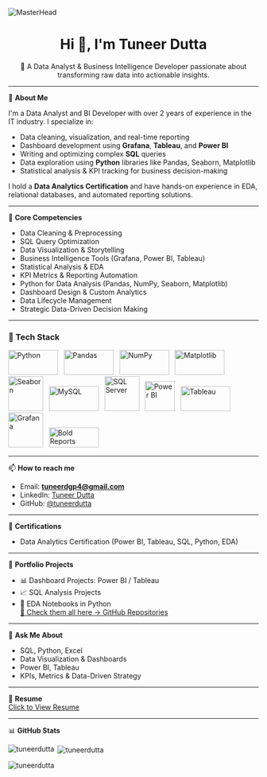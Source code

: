 ![MasterHead](https://www.hiddenbrains.com/blog/wp-content/uploads/2019/07/big-data-analytics-solutions-and-services.gif)

<h1 align="center">Hi 👋, I'm Tuneer Dutta</h1>

<p align="center">🚀 A Data Analyst & Business Intelligence Developer passionate about transforming raw data into actionable insights.</p>

---

🎯 **About Me**

I'm a Data Analyst and BI Developer with over 2 years of experience in the IT industry. I specialize in:
- Data cleaning, visualization, and real-time reporting
- Dashboard development using **Grafana**, **Tableau**, and **Power BI**
- Writing and optimizing complex **SQL** queries
- Data exploration using **Python** libraries like Pandas, Seaborn, Matplotlib
- Statistical analysis & KPI tracking for business decision-making

I hold a **Data Analytics Certification** and have hands-on experience in EDA, relational databases, and automated reporting solutions.

---

🧰 **Core Competencies**
- Data Cleaning & Preprocessing  
- SQL Query Optimization  
- Data Visualization & Storytelling  
- Business Intelligence Tools (Grafana, Power BI, Tableau)  
- Statistical Analysis & EDA  
- KPI Metrics & Reporting Automation  
- Python for Data Analysis (Pandas, NumPy, Seaborn, Matplotlib)  
- Dashboard Design & Custom Analytics  
- Data Lifecycle Management  
- Strategic Data-Driven Decision Making  

---

### 🧰 Tech Stack

<p align="left">
<img src="https://i.ibb.co/gLN0Nsf5/images-1.png" alt="Python" width="100" height="50" />&nbsp;&nbsp;
<img src="https://i.ibb.co/gLypg2qn/images-5.png" alt="Pandas" width="100" height="50" />&nbsp;&nbsp;
<img src="https://i.ibb.co/Fk7Mm52z/images-4.png" alt="NumPy" width="100" height="50" />&nbsp;&nbsp;
<img src="https://i.ibb.co/C3hvmzvj/images-6.png" alt="Matplotlib" width="100" height="50" />&nbsp;&nbsp;
<img src="https://i.ibb.co/9QvrKvT/images.jpg" alt="Seaborn" width="70" height="70" />&nbsp;&nbsp;
<img src="https://i.ibb.co/XrgXXY0H/images.png" alt="MySQL" width="100" height="50" />&nbsp;&nbsp;
<img src="https://i.ibb.co/99KxNsxK/images-2.png" alt="SQL Server" width="70" height="70" />&nbsp;&nbsp;
<img src="https://i.ibb.co/Hf6bZ8bz/powerbi-logo-1.jpg" alt="Power BI" width="60" height="60" />&nbsp;&nbsp;
<img src="https://i.ibb.co/RG0WHPyY/tableau-software.png" alt="Tableau" width="100" height="50" />&nbsp;&nbsp;
<img src="https://i.ibb.co/hRz4jwkq/Grafana-logo-svg.png" alt="Grafana" width="70" height="70" />&nbsp;&nbsp;
<img src="https://i.ibb.co/LXfjhyHF/images-3.png" alt="Bold Reports" width="100" height="40" />


</p>


---

📫 **How to reach me**
- Email: **tuneerdgp4@gmail.com**
- LinkedIn: [Tuneer Dutta](https://www.linkedin.com/in/tuneer-dutta-150597203)
- GitHub: [@tuneerdutta](https://github.com/tuneerdutta)

---

📘 **Certifications**
- Data Analytics Certification (Power BI, Tableau, SQL, Python, EDA)

---

📂 **Portfolio Projects**
- 📊 Dashboard Projects: Power BI / Tableau
- 📈 SQL Analysis Projects
- 📑 EDA Notebooks in Python  
[🔗 Check them all here → GitHub Repositories](https://github.com/tuneerdutta?tab=repositories)

---

💬 **Ask Me About**
- SQL, Python, Excel  
- Data Visualization & Dashboards  
- Power BI, Tableau  
- KPIs, Metrics & Data-Driven Strategy  

---

📄 **Resume**  
[Click to View Resume](https://drive.google.com/file/d/1enewyuACl4pgiNLt1yCoB7QYnwzW-Zmt/view?usp=drive_link)

---

📊 **GitHub Stats**
<p>
<img align="left" src="https://github-readme-stats.vercel.app/api/top-langs?username=tuneerdutta&show_icons=true&locale=en&layout=compact" alt="tuneerdutta" />
</p>

<p>&nbsp;<img align="center" src="https://github-readme-stats.vercel.app/api?username=tuneerdutta&show_icons=true&locale=en" alt="tuneerdutta" /></p>

<p><img align="center" src="https://github-readme-streak-stats.herokuapp.com/?user=tuneerdutta&" alt="tuneerdutta" /></p>
